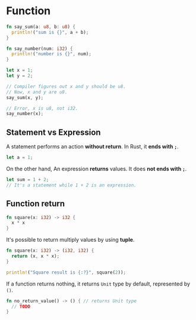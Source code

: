 # Function

```rust
fn say_sum(a: u8, b: u8) {
  println!("sum is {}", a + b);
}

fn say_number(num: i32) {
  println!("number is {}", num);
}

let x = 1;
let y = 2;

// Compiler figures out x and y should be u8.
// Now, x and y are u8.
say_sum(x, y);

// Error, x is u8, not i32.
say_number(x);
```

## Statement vs Expression

A statement performs an action **without return**. In Rust, it **ends with `;`**.

```rust
let a = 1;
```

On the other hand, An expression **returns** values. It does **not ends with `;`**.

```rust
let sum = 1 + 2;
// It's a statement while 1 + 2 is an expression.
```

## Function return

```rust
fn square(x: i32) -> i32 {
  x * x
}
```

It's possible to return multiply values by using **tuple**.

```rust
fn square(x: i32) -> (i32, i32) {
  return (x, x * x);
}

println!("Square result is {:?}", square(2));
```

If a function returns nothing, it returns `Unit` type by default, represented by `()`.

```rust
fn no_return_value() -> () { // returns Unit type
  // TODO
}
```
